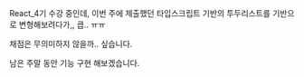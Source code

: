 React_4기 수강 중인데, 이번 주에 제출했던 타입스크립트 기반의 투두리스트를
기반으로 변형해보려다가,, 큽.. ㅠㅠ

채점은 무의미하지 않을까.. 싶습니다.

남은 주말 동안 기능 구현 해보겠습니다.
